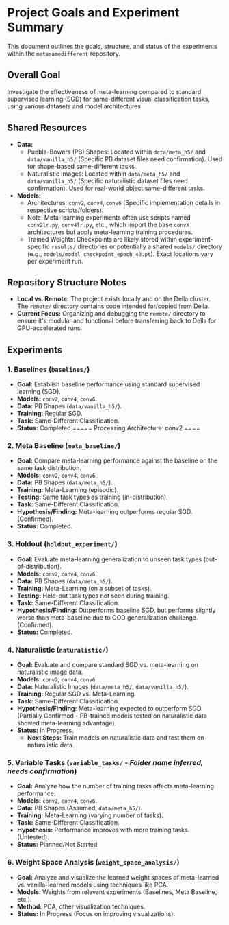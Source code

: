 # Project Goals and Experiment Summary

This document outlines the goals, structure, and status of the experiments within the `metasamedifferent` repository.

## Overall Goal

Investigate the effectiveness of meta-learning compared to standard supervised learning (SGD) for same-different visual classification tasks, using various datasets and model architectures.

## Shared Resources

*   **Data:**
    *   Puebla-Bowers (PB) Shapes: Located within `data/meta_h5/` and `data/vanilla_h5/` (Specific PB dataset files need confirmation). Used for shape-based same-different tasks.
    *   Naturalistic Images: Located within `data/meta_h5/` and `data/vanilla_h5/` (Specific naturalistic dataset files need confirmation). Used for real-world object same-different tasks.
*   **Models:**
    *   Architectures: `conv2`, `conv4`, `conv6` (Specific implementation details in respective scripts/folders).
    *   Note: Meta-learning experiments often use scripts named `conv2lr.py`, `conv4lr.py`, etc., which import the base `convX` architectures but apply meta-learning training procedures.
    *   Trained Weights: Checkpoints are likely stored within experiment-specific `results/` directories or potentially a shared `models/` directory (e.g., `models/model_checkpoint_epoch_40.pt`). Exact locations vary per experiment run.

## Repository Structure Notes

*   **Local vs. Remote:** The project exists locally and on the Della cluster. The `remote/` directory contains code intended for/copied from Della.
*   **Current Focus:** Organizing and debugging the `remote/` directory to ensure it's modular and functional before transferring back to Della for GPU-accelerated runs.

## Experiments

### 1. Baselines (`baselines/`)

*   **Goal:** Establish baseline performance using standard supervised learning (SGD).
*   **Models:** `conv2`, `conv4`, `conv6`.
*   **Data:** PB Shapes (`data/vanilla_h5/`).
*   **Training:** Regular SGD.
*   **Task:** Same-Different Classification.
*   **Status:** Completed.===== Processing Architecture: conv2 ====

### 2. Meta Baseline (`meta_baseline/`)

*   **Goal:** Compare meta-learning performance against the baseline on the same task distribution.
*   **Models:** `conv2`, `conv4`, `conv6`.
*   **Data:** PB Shapes (`data/meta_h5/`).
*   **Training:** Meta-Learning (episodic).
*   **Testing:** Same task types as training (in-distribution).
*   **Task:** Same-Different Classification.
*   **Hypothesis/Finding:** Meta-learning outperforms regular SGD. (Confirmed).
*   **Status:** Completed.

### 3. Holdout (`holdout_experiment/`)

*   **Goal:** Evaluate meta-learning generalization to unseen task types (out-of-distribution).
*   **Models:** `conv2`, `conv4`, `conv6`.
*   **Data:** PB Shapes (`data/meta_h5/`).
*   **Training:** Meta-Learning (on a subset of tasks).
*   **Testing:** Held-out task types not seen during training.
*   **Task:** Same-Different Classification.
*   **Hypothesis/Finding:** Outperforms baseline SGD, but performs slightly worse than meta-baseline due to OOD generalization challenge. (Confirmed).
*   **Status:** Completed.

### 4. Naturalistic (`naturalistic/`)

*   **Goal:** Evaluate and compare standard SGD vs. meta-learning on naturalistic image data.
*   **Models:** `conv2`, `conv4`, `conv6`.
*   **Data:** Naturalistic Images (`data/meta_h5/`, `data/vanilla_h5/`).
*   **Training:** Regular SGD vs. Meta-Learning.
*   **Task:** Same-Different Classification.
*   **Hypothesis/Finding:** Meta-learning expected to outperform SGD. (Partially Confirmed - PB-trained models tested on naturalistic data showed meta-learning advantage).
*   **Status:** In Progress.
    *   **Next Steps:** Train models *on* naturalistic data and test them on naturalistic data.

### 5. Variable Tasks (`variable_tasks/` - *Folder name inferred, needs confirmation*)

*   **Goal:** Analyze how the number of training tasks affects meta-learning performance.
*   **Models:** `conv2`, `conv4`, `conv6`.
*   **Data:** PB Shapes (Assumed, `data/meta_h5/`).
*   **Training:** Meta-Learning (varying number of tasks).
*   **Task:** Same-Different Classification.
*   **Hypothesis:** Performance improves with more training tasks. (Untested).
*   **Status:** Planned/Not Started.

### 6. Weight Space Analysis (`weight_space_analysis/`)

*   **Goal:** Analyze and visualize the learned weight spaces of meta-learned vs. vanilla-learned models using techniques like PCA.
*   **Models:** Weights from relevant experiments (Baselines, Meta Baseline, etc.).
*   **Method:** PCA, other visualization techniques.
*   **Status:** In Progress (Focus on improving visualizations). 